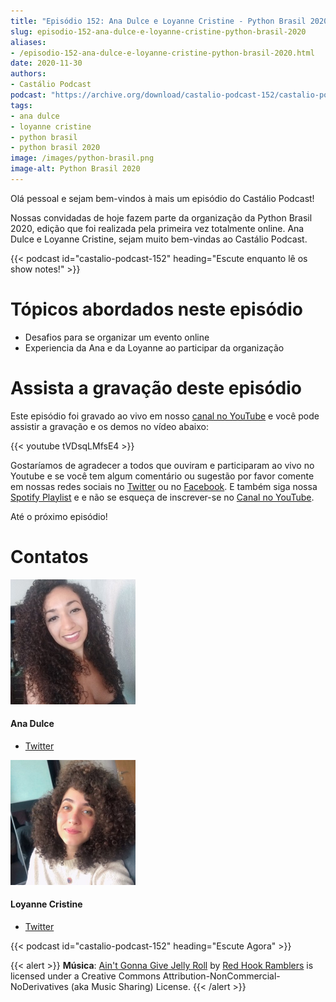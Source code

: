 ```yaml
---
title: "Episódio 152: Ana Dulce e Loyanne Cristine - Python Brasil 2020"
slug: episodio-152-ana-dulce-e-loyanne-cristine-python-brasil-2020
aliases:
- /episodio-152-ana-dulce-e-loyanne-cristine-python-brasil-2020.html
date: 2020-11-30
authors:
- Castálio Podcast
podcast: "https://archive.org/download/castalio-podcast-152/castalio-podcast-152.mp3"
tags:
- ana dulce
- loyanne cristine
- python brasil
- python brasil 2020
image: /images/python-brasil.png
image-alt: Python Brasil 2020
---
```


Olá pessoal e sejam bem-vindos à mais um episódio do Castálio Podcast!

Nossas convidadas de hoje fazem parte da organização da Python Brasil 2020,
edição que foi realizada pela primeira vez totalmente online. Ana Dulce e
Loyanne Cristine, sejam muito bem-vindas ao Castálio Podcast.

<div class="clearfix"></div>

{{< podcast id="castalio-podcast-152" heading="Escute enquanto lê os show notes!" >}}

# Tópicos abordados neste episódio

- Desafios para se organizar um evento online
- Experiencia da Ana e da Loyanne ao participar da organização

# Assista a gravação deste episódio

Este episódio foi gravado ao vivo em nosso [canal no
YouTube](http://youtube.com/castaliopodcast) e você pode assistir a gravação e
os demos no vídeo abaixo:

{{< youtube tVDsqLMfsE4 >}}

Gostaríamos de agradecer a todos que ouviram e participaram ao vivo no Youtube
e se você tem algum comentário ou sugestão por favor comente em nossas redes
sociais no [Twitter](https://twitter.com/castaliopod) ou no
[Facebook](https://www.facebook.com/castaliopod). E também siga nossa [Spotify
Playlist](https://open.spotify.com/user/elyezermr/playlist/0PDXXZRXbJNTPVSnopiMXg)
e e não se esqueça de inscrever-se no [Canal no
YouTube](http://youtube.com/castaliopodcast).

Até o próximo episódio!

# Contatos

<div class="row">
    <div class="col-md-6">
        <p>
        <div class="media">
        <div class="media-left">
            <img class="media-object rounded-circle img-thumbnail" src="/images/ana-dulce.jpg" alt="Ana Dulce" width="200px">
        </div>
        <div class="media-body">
            <h4 class="media-heading">Ana Dulce</h4>
            <ul class="list-unstyled">
                <li><i class="bi bi-twitter"></i> <a href="https://twitter.com/4naDulceP">Twitter</a></li>
            </ul>
        </div>
        </div>
        </p>
    </div>
    <div class="col-md-6">
        <p>
        <div class="media">
        <div class="media-left">
            <img class="media-object rounded-circle img-thumbnail" src="/images/loyanne-cristine.jpg" alt="Loyanne Cristine" width="200px">
        </div>
        <div class="media-body">
            <h4 class="media-heading">Loyanne Cristine</h4>
            <ul class="list-unstyled">
                <li><i class="bi bi-twitter"></i> <a href="https://twitter.com/LoyanneC">Twitter</a></li>
            </ul>
        </div>
        </div>
        </p>
    </div>
</div>

{{< podcast id="castalio-podcast-152" heading="Escute Agora" >}}

{{< alert >}}
**Música**: [Ain\'t Gonna Give Jelly
Roll](http://freemusicarchive.org/music/Red_Hook_Ramblers/Live__WFMU_on_Antique_Phonograph_Music_Program_with_MAC_Feb_8_2011/Red_Hook_Ramblers_-_12_-_Aint_Gonna_Give_Jelly_Roll)
by [Red Hook Ramblers](http://www.redhookramblers.com/) is licensed under a
Creative Commons Attribution-NonCommercial-NoDerivatives (aka Music Sharing)
License.
{{< /alert >}}
